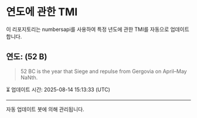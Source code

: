 
# 연도에 관한 TMI

이 리포지토리는 numbersapi를 사용하여 특정 년도에 관한 TMI를 자동으로 업데이트합니다.

## 연도: (52 B)
> 52 BC is the year that Siege and repulse from Gergovia on April–May NaNth.

⏳ 업데이트 시간: 2025-08-14 15:13:33 (UTC)

---
자동 업데이트 봇에 의해 관리됩니다.
